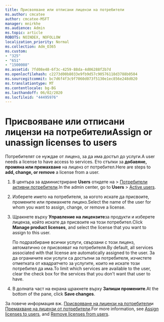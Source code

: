 ```yaml
---
title: Присвояване или отписани лицензи на потребители
ms.author: cmcatee
author: cmcatee-MSFT
manager: mnirkhe
ms.audience: Admin
ms.topic: article
ROBOTS: NOINDEX, NOFOLLOW
localization_priority: Normal
ms.collection: Adm_O365
ms.custom:
- "325"
- "651"
- "1500008"
ms.assetid: 7fd08e48-6f3c-4259-88da-4d06288f2b7d
ms.openlocfilehash: c2273d00b8033e9fb9d57c90576118d3788b0504
ms.sourcegitcommit: bc7d6f4f3c9f7060d073f5130e1ec856e248d020
ms.translationtype: MT
ms.contentlocale: bg-BG
ms.lasthandoff: 06/02/2020
ms.locfileid: "44495976"
---
```

# <a name="assign-or-unassign-licenses-to-users"></a><span data-ttu-id="3c3f4-102">Присвояване или отписани лицензи на потребители</span><span class="sxs-lookup"><span data-stu-id="3c3f4-102">Assign or unassign licenses to users</span></span>

<span data-ttu-id="3c3f4-103">Потребителят се нуждае от лиценз, за да има достъп до услуги.</span><span class="sxs-lookup"><span data-stu-id="3c3f4-103">A user needs a license to have access to services.</span></span> <span data-ttu-id="3c3f4-104">Ето стъпки за **добавяне, промяна или премахване** на лиценз от потребител.</span><span class="sxs-lookup"><span data-stu-id="3c3f4-104">Here are steps to **add, change, or remove** a license from a user.</span></span>
  
1. <span data-ttu-id="3c3f4-105">В центъра за администриране **Users** отидете на \> [Потребители активни потребители](https://go.microsoft.com/fwlink/p/?linkid=834822).</span><span class="sxs-lookup"><span data-stu-id="3c3f4-105">In the admin center, go to **Users** \> [Active users](https://go.microsoft.com/fwlink/p/?linkid=834822).</span></span>

2. <span data-ttu-id="3c3f4-106">Изберете името на потребителя, за когото искате да присвоите, промените или премахнете лиценз.</span><span class="sxs-lookup"><span data-stu-id="3c3f4-106">Select the name of the user for whom you want to assign, change, or remove a license.</span></span>

3. <span data-ttu-id="3c3f4-107">Щракнете върху **Управление на лицензите**за продукти и изберете лиценза, който искате да присвоите на този потребител.</span><span class="sxs-lookup"><span data-stu-id="3c3f4-107">Click **Manage product licenses**, and select the license that you want to assign to this user.</span></span>

    <span data-ttu-id="3c3f4-108">По подразбиране всички услуги, свързани с този лиценз, автоматично се присвояват на потребителя.</span><span class="sxs-lookup"><span data-stu-id="3c3f4-108">By default, all services associated with that license are automatically assigned to the user.</span></span> <span data-ttu-id="3c3f4-109">За да ограничите кои услуги са достъпни за потребителя, изчистете отметката от квадратчето за услугите, които не искате този потребител да има.</span><span class="sxs-lookup"><span data-stu-id="3c3f4-109">To limit which services are available to the user, clear the check box for the services that you don't want that user to have.</span></span>

4. <span data-ttu-id="3c3f4-110">В долната част на екрана щракнете върху **Запиши промените**.</span><span class="sxs-lookup"><span data-stu-id="3c3f4-110">At the bottom of the pane, click **Save changes**.</span></span>

<span data-ttu-id="3c3f4-111">За повече информация вж. [Присвояване на лицензи на потребители](https://docs.microsoft.com/microsoft-365/admin/add-users/add-users)и [Премахване на лицензи от потребители](https://docs.microsoft.com/microsoft-365/admin/add-users/delete-a-user).</span><span class="sxs-lookup"><span data-stu-id="3c3f4-111">For more information, see [Assign licenses to users](https://docs.microsoft.com/microsoft-365/admin/add-users/add-users), and [Remove licenses from users](https://docs.microsoft.com/microsoft-365/admin/add-users/delete-a-user).</span></span>